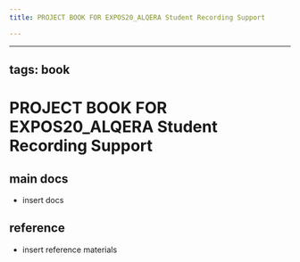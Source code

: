 ```yaml
---
title: PROJECT BOOK FOR EXPOS20_ALQERA Student Recording Support

---
```



---
tags: book
---

PROJECT BOOK FOR EXPOS20_ALQERA Student Recording Support
===

main docs
---

- insert docs

reference
---

- insert reference materials

